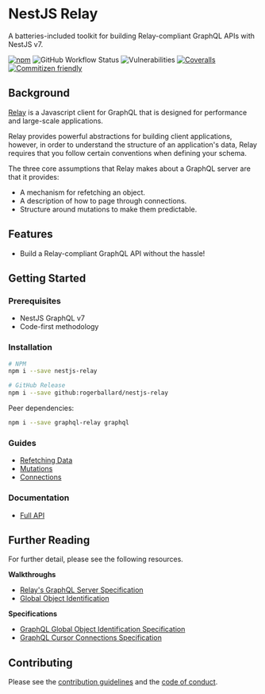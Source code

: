 # NestJS Relay

A batteries-included toolkit for building Relay-compliant GraphQL APIs with NestJS v7.

[![npm](https://img.shields.io/npm/v/nestjs-relay)](https://www.npmjs.com/package/nestjs-relay)
![GitHub Workflow Status](https://img.shields.io/github/workflow/status/rogerballard/nestjs-relay/development)
![Vulnerabilities](https://img.shields.io/snyk/vulnerabilities/github/rogerballard/nestjs-relay)
[![Coveralls](https://img.shields.io/coveralls/github/rogerballard/nestjs-relay)](https://coveralls.io/github/rogerballard/nestjs-relay)
[![Commitizen friendly](https://img.shields.io/badge/commitizen-friendly-brightgreen.svg)](http://commitizen.github.io/cz-cli/)

## Background

[Relay](https://relay.dev/) is a Javascript client for GraphQL that is designed for performance and large-scale applications.

Relay provides powerful abstractions for building client applications, however, in order to understand the structure of an application's data, Relay requires that you follow certain conventions when defining your schema.

The three core assumptions that Relay makes about a GraphQL server are that it provides:

- A mechanism for refetching an object.
- A description of how to page through connections.
- Structure around mutations to make them predictable.

## Features
- Build a Relay-compliant GraphQL API without the hassle!

## Getting Started

### Prerequisites

- NestJS GraphQL v7
- Code-first methodology

### Installation

```bash
# NPM
npm i --save nestjs-relay

# GitHub Release
npm i --save github:rogerballard/nestjs-relay
```

Peer dependencies:

```bash
npm i --save graphql-relay graphql
```

### Guides

- [Refetching Data](docs/refetching-data.md)
- [Mutations](docs/mutations.md)
- [Connections](docs/connections.md)

### Documentation

- [Full API](https://rogerballard.github.io/nestjs-relay/)

## Further Reading

For further detail, please see the following resources.

**Walkthroughs**
- [Relay's GraphQL Server Specification](https://relay.dev/docs/en/graphql-server-specification)
- [Global Object Identification](https://graphql.org/learn/global-object-identification/)

**Specifications**
- [GraphQL Global Object Identification Specification](https://relay.dev/graphql/objectidentification.htm)
- [GraphQL Cursor Connections Specification](https://relay.dev/graphql/connections.htm)

## Contributing

Please see the [contribution guidelines](CONTRIBUTING.md) and the [code of conduct](CODE_OF_CONDUCT.md).

